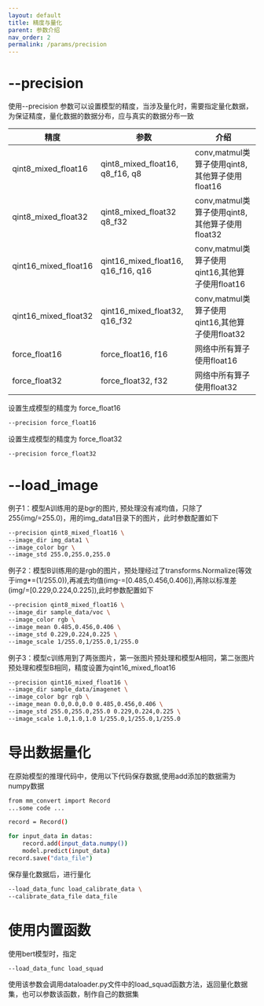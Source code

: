 ```yaml
---
layout: default
title: 精度与量化
parent: 参数介绍
nav_order: 2
permalink: /params/precision
---
```




# --precision
使用--precision 参数可以设置模型的精度，当涉及量化时，需要指定量化数据，为保证精度，量化数据的数据分布，应与真实的数据分布一致

| 精度 | 参数 | 介绍 |
| ------ | ------ | ------ |
| qint8_mixed_float16 | qint8_mixed_float16, q8_f16, q8 | conv,matmul类算子使用qint8,其他算子使用float16 |
| qint8_mixed_float32 | qint8_mixed_float32 q8_f32 | conv,matmul类算子使用qint8,其他算子使用float32 |
| qint16_mixed_float16 | qint16_mixed_float16, q16_f16, q16 | conv,matmul类算子使用qint16,其他算子使用float16 |
| qint16_mixed_float32 | qint16_mixed_float32, q16_f32 | conv,matmul类算子使用qint16,其他算子使用float32 |
| force_float16 | force_float16, f16 | 网络中所有算子使用float16 |
| force_float32 | force_float32, f32 | 网络中所有算子使用float32 |

设置生成模型的精度为 force_float16
```bash
--precision force_float16
```

设置生成模型的精度为 force_float32
```bash
--precision force_float32
```

# --load_image
例子1：模型A训练用的是bgr的图片, 预处理没有减均值，只除了255(img/=255.0)，用的img_data1目录下的图片，此时参数配置如下
```bash
--precision qint8_mixed_float16 \
--image_dir img_data1 \
--image_color bgr \
--image_std 255.0,255.0,255.0 
```

例子2：模型B训练用的是rgb的图片，预处理经过了transforms.Normalize(等效于img*=(1/255.0)),再减去均值(img-=[0.485,0.456,0.406]),再除以标准差(img/=[0.229,0.224,0.225]),此时参数配置如下
```bash
--precision qint8_mixed_float16 \
--image_dir sample_data/voc \
--image_color rgb \
--image_mean 0.485,0.456,0.406 \
--image_std 0.229,0.224,0.225 \
--image_scale 1/255.0,1/255.0,1/255.0
```

例子3：模型c训练用到了两张图片，第一张图片预处理和模型A相同，第二张图片预处理和模型B相同，精度设置为qint16_mixed_float16
```bash
--precision qint16_mixed_float16 \
--image_dir sample_data/imagenet \
--image_color bgr rgb \
--image_mean 0.0,0.0,0.0 0.485,0.456,0.406 \
--image_std 255.0,255.0,255.0 0.229,0.224,0.225 \
--image_scale 1.0,1.0,1.0 1/255.0,1/255.0,1/255.0
```

# 导出数据量化
在原始模型的推理代码中，使用以下代码保存数据,使用add添加的数据需为numpy数据
```bash
from mm_convert import Record
...some code ...

record = Record()

for input_data in datas:
    record.add(input_data.numpy())
    model.predict(input_data)
record.save("data_file")
```

保存量化数据后，进行量化
```bash
--load_data_func load_calibrate_data \
--calibrate_data_file data_file
```

# 使用内置函数
使用bert模型时，指定
```bash
--load_data_func load_squad
```
使用该参数会调用dataloader.py文件中的load_squad函数方法，返回量化数据集，也可以参数该函数，制作自己的数据集
